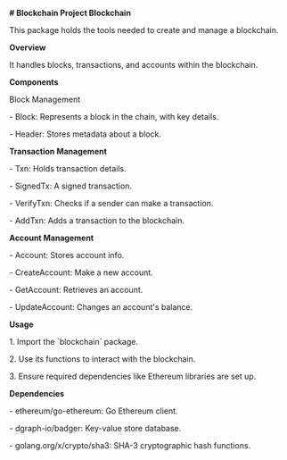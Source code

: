 **\# Blockchain Project Blockchain**

This package holds the tools needed to create and manage a blockchain.

**Overview**

It handles blocks, transactions, and accounts within the blockchain.

**Components**

Block Management

\- Block: Represents a block in the chain, with key details.

\- Header: Stores metadata about a block.

**Transaction Management**

\- Txn: Holds transaction details.

\- SignedTx: A signed transaction.

\- VerifyTxn: Checks if a sender can make a transaction.

\- AddTxn: Adds a transaction to the blockchain.

**Account Management**

\- Account: Stores account info.

\- CreateAccount: Make a new account.

\- GetAccount: Retrieves an account.

\- UpdateAccount: Changes an account's balance.

**Usage**

1\. Import the \`blockchain\` package.

2\. Use its functions to interact with the blockchain.

3\. Ensure required dependencies like Ethereum libraries are set up.

**Dependencies**

\- ethereum/go-ethereum: Go Ethereum client.

\- dgraph-io/badger: Key-value store database.

\- golang.org/x/crypto/sha3: SHA-3 cryptographic hash functions.
